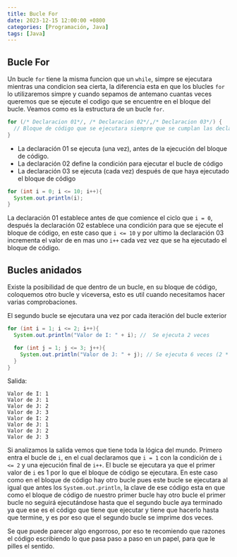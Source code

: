 ```yaml
---
title: Bucle For
date: 2023-12-15 12:00:00 +0800
categories: [Programación, Java]
tags: [Java]
---
```


## Bucle For

Un bucle `for` tiene la misma funcion que un `while`, simpre se ejecutara mientras una condicion sea cierta, la diferencia esta en que los blucles `for` lo utilizaremos simpre y cuando sepamos de antemano cuantas veces queremos que se ejecute el codigo que se encuentre en el bloque del bucle. Veamos como es la estructura de un bucle `for`.

```java
for (/* Declaracion 01*/, /* Declaracion 02*/,/* Declaracion 03*/) {
  // Bloque de código que se ejecutara siempre que se cumplan las declaraciones
}
```

* La declaración 01 se ejecuta (una vez), antes de la ejecución del bloque de código.
* La declaración 02 define la condición para ejecutar el bucle de código
* La declaración 03 se ejecuta (cada vez) después de que haya ejecutado el bloque de código

```java
for (int i = 0; i <= 10; i++){
  System.out.println(i);
}
```

La declaración 01 establece antes de que comience el ciclo que `i = 0`, después la declaración 02 establece una condición para que se ejecute el bloque de código, en este caso que `i <= 10` y por ultimo la declaración 03 incrementa el valor de en mas uno `i++` cada vez vez que se ha ejecutado el bloque de código.

## Bucles anidados

Existe la posibilidad de que dentro de un bucle, en su bloque de código, coloquemos otro bucle y viceversa, esto es util cuando necesitamos hacer varias comprobaciones.

El segundo bucle se ejecutara una vez por cada iteración del bucle exterior

```java
for (int i = 1; i <= 2; i++){
  System.out.println("Valor de I: " + i); //  Se ejecuta 2 veces

  for (int j = 1; j <= 3; j++){
    System.out.println("Valor de J: " + j); // Se ejecuta 6 veces (2 * 3)
  }
}
```

Salida: 

```text
Valor de I: 1
Valor de J: 1
Valor de J: 2
Valor de J: 3
Valor de I: 2
Valor de J: 1
Valor de J: 2
Valor de J: 3
```

Si analizamos la salida vemos que tiene toda la lógica del mundo. Primero entra el bucle de `i`, en el cual declaramos que `i = 1` con la condición de `i <= 2` y una ejecución final de `i++`. El bucle se ejecutara ya que el primer valor de `i` es 1 por lo que el bloque de código se ejecutara. En este caso como en el bloque de código hay otro bucle pues este bucle se ejecutara al igual que antes los `System.out.println`, la clave de ese código esta en que como el bloque de código de nuestro primer bucle hay otro bucle el primer bucle no seguirá ejecutándose hasta que el segundo bucle aya terminado ya que ese es el código que tiene que ejecutar y tiene que hacerlo hasta que termine, y es por eso que el segundo bucle se imprime dos veces.

Se que puede parecer algo engorroso, por eso te recomiendo que razones el código escribiendo lo que pasa paso a paso en un papel, para que le pilles el sentido.
